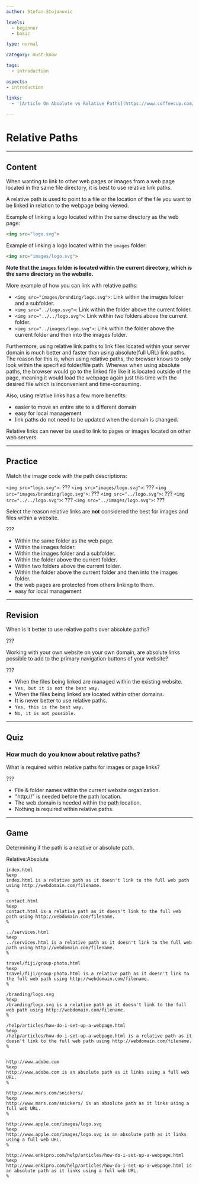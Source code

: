 ```yaml
---
author: Stefan-Stojanovic

levels:
  - beginner
  - basic

type: normal

category: must-know

tags:
  - introduction

aspects:
- introduction

links:
  - '[Article On Absolute vs Relative Paths](https://www.coffeecup.com/help/articles/absolute-vs-relative-pathslinks/){article}'

---
```

# Relative Paths
---
## Content

When wanting to link to other web pages or images from a web page located in the same file directory, it is best to use relative link paths.

A relative path is used to point to a file or the location of the file you want to be linked in relation to the webpage being viewed.

Example of linking a logo located within the same directory as the web page:
```html
<img src="logo.svg">
```

Example of linking a logo located within the `images` folder:
```html
<img src="images/logo.svg">
```
**Note that the `images` folder is located within the current directory, which is the same directory as the website.**

More example of how you can link with relative paths:
 - `<img src="images/branding/logo.svg">`: Link within the images folder and a subfolder.
 - `<img src="../logo.svg">`: Link within the folder above the current folder.  
 - `<img src="../../logo.svg">`: Link within two folders above the current folder.  
 - `<img src="../images/logo.svg">`: Link within the folder above the current folder and then into the images folder.

Furthermore, using relative link paths to link files located within your server domain is much better and faster than using absolute(full URL) link paths. The reason for this is, when using relative paths, the browser knows to only look within the specified folder/file path. Whereas when using absolute paths, the browser would go to the linked file like it is located outside of the page, meaning it would load the webpage again just this time with the desired file which is inconvenient and time-consuming.

Also, using relative links has a few more benefits:
  - easier to move an entire site to a different domain
  - easy for local management
  - link paths do not need to be updated when the domain is changed.

Relative links can never be used to link to pages or images located on other web servers.

---
## Practice

Match the image code with the path descriptions:

`<img src="logo.svg">`: ???
`<img src="images/logo.svg">`: ???
`<img src="images/branding/logo.svg">`: ???
`<img src="../logo.svg">`: ???
`<img src="../../logo.svg">`: ???
`<img src="../images/logo.svg">`: ???

Select the reason relative links are **not** considered the best for images and files within a website.

???

* Within the same folder as the web page.
* Within the images folder.
* Within the images folder and a subfolder.
* Within the folder above the current folder.  
* Within two folders above the current folder.  
* Within the folder above the current folder and then into the images folder.
* the web pages are protected from others linking to them.
* easy for local management

---
## Revision

When is it better to use relative paths over absolute paths?

???

Working with your own website on your own domain, are absolute links possible to add to the primary navigation buttons of your website?

???

* When the files being linked are managed within the existing website.
* `Yes, but it is not the best way.`
* When the files being linked are located within other domains.
* It is never better to use relative paths.
* `Yes, this is the best way.`
* `No, it is not possible. `

---
## Quiz

### How much do you know about relative paths?

What is required within relative paths for images or page links?

???

* File & folder names within the current website organization.
* "http://" is needed before the path location.
* The web domain is needed within the path location.
* Nothing is required within relative paths.

---
## Game

Determining if the path is a relative or absolute path.

Relative:Absolute

```false
index.html
%exp
index.html is a relative path as it doesn't link to the full web path using http://webdomain.com/filename.
%

contact.html
%exp
contact.html is a relative path as it doesn't link to the full web path using http://webdomain.com/filename.
%

../services.html
%exp
../services.html is a relative path as it doesn't link to the full web path using http://webdomain.com/filename.
%

travel/fiji/group-photo.html
%exp
travel/fiji/group-photo.html is a relative path as it doesn't link to the full web path using http://webdomain.com/filename.
%

/branding/logo.svg
%exp
/branding/logo.svg is a relative path as it doesn't link to the full web path using http://webdomain.com/filename.
%

/help/articles/how-do-i-set-up-a-webpage.html
%exp
/help/articles/how-do-i-set-up-a-webpage.html is a relative path as it doesn't link to the full web path using http://webdomain.com/filename.
%
```

```true

http://www.adobe.com
%exp
http://www.adobe.com is an absolute path as it links using a full web URL.
%

http://www.mars.com/snickers/
%exp
http://www.mars.com/snickers/ is an absolute path as it links using a full web URL.
%

http://www.apple.com/images/logo.svg
%exp
http://www.apple.com/images/logo.svg is an absolute path as it links using a full web URL.
%

http://www.enkipro.com/help/articles/how-do-i-set-up-a-webpage.html
%exp
http://www.enkipro.com/help/articles/how-do-i-set-up-a-webpage.html is an absolute path as it links using a full web URL.
%
```
